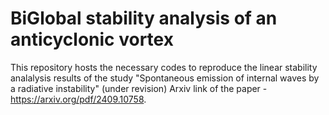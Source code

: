 # BiGlobal stability analysis of an anticyclonic vortex

This repository hosts the necessary codes to reproduce the linear stability analalysis results of 
the study "Spontaneous emission of internal waves by a radiative instability" (under revision)
Arxiv link of the paper -https://arxiv.org/pdf/2409.10758.


